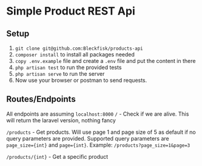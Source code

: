 # Simple Product REST Api

## Setup
1. `git clone git@github.com:Bleckfisk/products-api`
2. `composer install` to install all packages needed
3. `copy .env.example` file and create a `.env` file and put the content in there
4. `php artisan test` to run the provided tests
5. `php artisan serve` to run the server
6. Now use your browser or postman to send requests.


## Routes/Endpoints
All endpoints are assuming `localhost:8000`
`/` - Check if we are alive. This will return the laravel version, nothing fancy

`/products` - Get products. Will use page 1 and page size of 5 as default if no query parameters are provided. Supported query parameters are `page_size={int}` and `page={int}`. Example: `/products?page_size=1&page=3`

`/products/{int}` - Get a specific product



